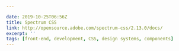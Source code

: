 ```yaml
---

date: 2019-10-25T06:56Z
title: Spectrum CSS
link: http://opensource.adobe.com/spectrum-css/2.13.0/docs/
excerpt: ''
tags: [front-end, development, CSS, design systems, components]
---
```

